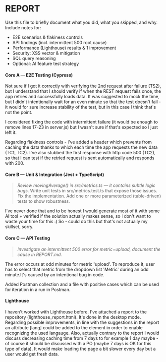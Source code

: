 # REPORT

Use this file to briefly document what you did, what you skipped, and why.
Include notes for:
- E2E scenarios & flakiness controls
- API findings (incl. intermittent 500 root cause)
- Performance (Lighthouse) results & 1 improvement
- Security: XSS vector & mitigation
- SQL query reasoning
- Optional: AI feature test strategy

#### Core A — E2E Testing (Cypress)

Not sure if I got it correctly with verifying the 2nd request after failure (TS2), but I understand that I should verify if when the REST request fails once, the app retries and successfully loads data. It was suggested to mock the time, but I didn't intentionally wait for an even minute so that the test doesn't fail - it would for sure increase stability of the test, but in this case I think that's not the point.

I considered fixing the code with intermittent failure (it would be enough to remove lines 17-23 in server.js) but I wasn't sure if that's expected so I just left it.

Regarding flakiness controls - I've added a header which prevents from caching the data thanks to which each time the app requests the new data (TC1, TC2). I've also stubbed the first response with http code 500 (TC2), so that I can test if the retried request is sent automatically and responds with 200.

#### Core B — Unit & Integration (Jest + TypeScript)

> *Review movingAverage() in src/metrics.ts — it contains subtle logic bugs.*
Write unit tests in src/metrics.test.ts that expose those issues.
Fix the implementation.
Add one or more parameterized (table-driven) tests to show robustness.

I've never done that and to be honest I would generate most of it with some AI tool + verified if the solution actually makes sense, so I don't want to waste your time for this :) So - could do this but that's not actually my skillset, sorry.

#### Core C — API Testing

> *Investigate an intermittent 500 error for metric=upload, document the cause in REPORT.md.*

The error occurs at odd minutes for metric 'upload'. To reproduce it, user has to select that metric from the dropdown list 'Metric' during an odd minute.It's caused by an intentional bug in code.

Added Postman collection and a file with positive cases which can be used for iteration in a run in Postman.

#### Lighthouse

I haven't worked with Lighthouse before. I've attached a report to the repository (lighthouse_report.html). It's done in the desktop mode. Regarding possible improvements, in line with the suggestions in the report an attribute [lang] could be added to the <html> element in order to enable recognizing the used langauge. 
Also, actually contrary to the report I would discuss decreasing caching time from 7 days to for example 1 day maybe - of course it should be discussed with a PO (maybe 7 days is OK for this type of data). It would make loading the page a bit slower every day but a user would get fresh data.